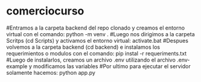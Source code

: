 # comerciocurso

#Entramos a la carpeta backend del repo clonado y creamos el entorno virtual con el comando: python -m venv .
#Luego nos dirigimos a la carpeta Scritps (cd Scripts) y activamos el entorno virtual: activate.bat
#Despues volvemos a la carpeta backend (cd backend) e instalamos los requerimientos o modulos con el comando: pip instal -r requeriments.txt
#Luego de instalarlos, creamos un archivo .env utilizando el archivo .env-example y modificamos las variables
#Por ultimo para ejecutar el servidor solamente hacemos: python app.py

